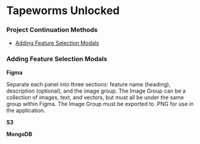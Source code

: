 # Tapeworms Unlocked

### Project Continuation Methods
* [Adding Feature Selection Modals](#adding-feature-selection-modals)

### Adding Feature Selection Modals
**Figma**

Separate each panel into three sections: feature name (heading), description (optional), and the image group. The Image Group can be a collection of images, text, and vectors, but must all be under the same group within Figma. The Image Group must be exported to .PNG for use in the application.

**S3**

**MongoDB**
